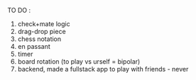 TO DO :

1. check+mate logic
2. drag-drop piece
3. chess notation
4. en passant
5. timer
6. board rotation (to play vs urself = bipolar)
7. backend, made a fullstack app to play with friends - never
